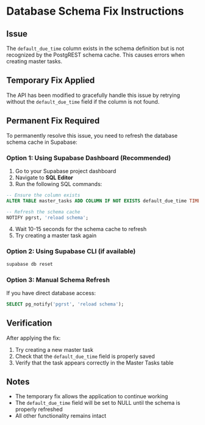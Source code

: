 # Database Schema Fix Instructions

## Issue
The `default_due_time` column exists in the schema definition but is not recognized by the PostgREST schema cache. This causes errors when creating master tasks.

## Temporary Fix Applied
The API has been modified to gracefully handle this issue by retrying without the `default_due_time` field if the column is not found.

## Permanent Fix Required
To permanently resolve this issue, you need to refresh the database schema cache in Supabase:

### Option 1: Using Supabase Dashboard (Recommended)
1. Go to your Supabase project dashboard
2. Navigate to **SQL Editor**
3. Run the following SQL commands:

```sql
-- Ensure the column exists
ALTER TABLE master_tasks ADD COLUMN IF NOT EXISTS default_due_time TIME;

-- Refresh the schema cache
NOTIFY pgrst, 'reload schema';
```

4. Wait 10-15 seconds for the schema cache to refresh
5. Try creating a master task again

### Option 2: Using Supabase CLI (if available)
```bash
supabase db reset
```

### Option 3: Manual Schema Refresh
If you have direct database access:
```sql
SELECT pg_notify('pgrst', 'reload schema');
```

## Verification
After applying the fix:
1. Try creating a new master task
2. Check that the `default_due_time` field is properly saved
3. Verify that the task appears correctly in the Master Tasks table

## Notes
- The temporary fix allows the application to continue working
- The `default_due_time` field will be set to NULL until the schema is properly refreshed
- All other functionality remains intact